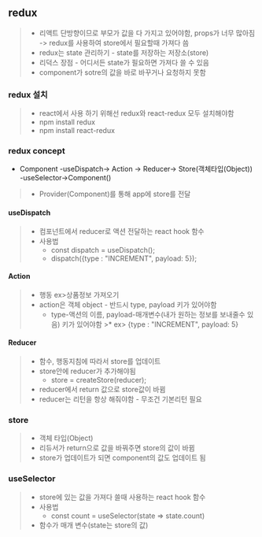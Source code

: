 ## redux

> * 리액트 단방향이므로 부모가 값을 다 가지고 있어야함, props가 너무 많아짐 -> redux를 사용하여 store에서 필요할때 가져다 씀
> * redux는 state 관리하기 - state를 저장하는 저장소(store)
> * 리덕스 장점 - 어디서든 state가 필요하면 가져다 쓸 수 있음
> * component가 sotre의 값을 바로 바꾸거나 요청하지 못함 

### redux 설치
> * react에서 사용 하기 위해선 redux와 react-redux 모두 설치해야함
> * npm install redux
> * npm install react-redux

### redux concept
* Component -useDispatch-> Action -> Reducer-> Store(객체타입(Object)) -useSelector->Component()
> * Provider(Component)를 통해 app에 store를 전달

#### useDispatch
> * 컴포넌트에서 reducer로 액션 전달하는 react hook 함수
> * 사용법
>   *  const dispatch = useDispatch();
>   * dispatch({type : "INCREMENT", payload: 5});

#### Action
> * 행동 ex>상품정보 가져오기
> * action은 객체 object - 반드시 type, payload 키가 있어야함
>    * type-액션의 이름, payload-매개변수(내가 원하는 정보를 보내줄수 있음) 키가 있어야함
    >* ex> {type : "INCREMENT", payload: 5}

#### Reducer
> * 함수, 행동지침에 따라서 store를 업데이트
> * store안에 reducer가 추가해야됨
>   * store = createStore(reducer);
> * reducer에서 return 값으로 store값이 바뀜
> * reducer는 리턴을 항상 해줘야함 - 무조건 기본리턴 필요

### store
> * 객체 타입(Object)
> * 리듀서가 return으로 값을 바꿔주면 store의 값이 바뀜
> * store가 업데이트가 되면 component의 값도 업데이트 됨

### useSelector
> * store에 있는 값을 가져다 쓸때 사용하는 react hook 함수
> * 사용법
>   * const count = useSelector(state => state.count)
> * 함수가 매개 변수(state는 store의 값)
